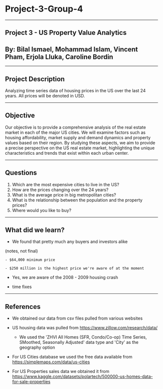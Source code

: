 # Project-3-Group-4

-------------------------------------------------------------------------------
Project 3 - US Property Value Analytics
-------------------------------------------------------------------------------

By: Bilal Ismael, Mohammad Islam, Vincent Pham, Erjola Lluka, Caroline Bordin
-------------------------------------------------------------------------------

--------------------
Project Description
--------------------

Analyzing time series data of housing prices in the US over the last 24 years. All prices will be denoted in USD.



--------------------
Objective
--------------------

Our objective is to provide a comprehensive analysis of the real estate market in each of the major US cities. We will examine factors such as housing affordability, market supply and demand dynamics and property values based on their region. By studying these aspects, we aim to provide a precise perspective on the US real estate market, highlighting the unique characteristics and trends that exist within each urban center.


-----------------
Questions
-----------------
1. Which are the most expensive cities to live in the US?
2. How are the prices changing over the 24 years?
3. What is the average price in big metropolitan cities?
4. What is the relationship between the population and the property prices?
5. Where would you like to buy? 

-------------------
What did we learn?
-------------------
- We found that pretty much any buyers and investors alike

(notes, not final)

    - $64,000 minimum price

    - $250 million is the highest price we're aware of at the moment

- Yes, we are aware of the 2008 - 2009 housing crash

- time fixes

----------
References
----------

- We obtained our data from csv files pulled from various websites

- US housing data was pulled from https://www.zillow.com/research/data/
    - We used the 'ZHVI All Homes (SFR, Condo/Co-op) Time Series, SMoothed, Seasonally Adjusted' data type and 'City' as the geography option

- For US Cities database we used the free data available from https://simplemaps.com/data/us-cities

- For US Properties sales data we obtained it from https://www.kaggle.com/datasets/polartech/500000-us-homes-data-for-sale-properties

